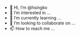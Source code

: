 - 👋 Hi, I’m @hsingko
- 👀 I’m interested in ...
- 🌱 I’m currently learning ...
- 💞️ I’m looking to collaborate on ...
- 📫 How to reach me ...

<!---
hsingko/hsingko is a ✨ special ✨ repository because its `README.md` (this file) appears on your GitHub profile.
You can click the Preview link to take a look at your changes.
--->
